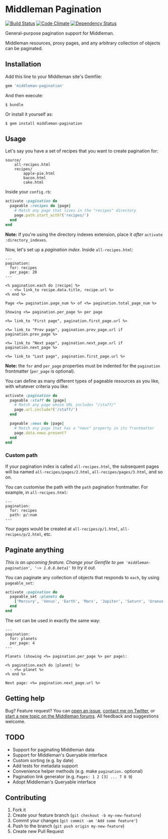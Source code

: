 # Middleman Pagination

[![Build Status](https://travis-ci.org/Aupajo/middleman-pagination.png?branch=master)](https://travis-ci.org/Aupajo/middleman-pagination)
[![Code Climate](https://codeclimate.com/github/Aupajo/middleman-pagination.png)](https://codeclimate.com/github/Aupajo/middleman-pagination)
[![Dependency Status](https://gemnasium.com/Aupajo/middleman-pagination.png)](https://gemnasium.com/Aupajo/middleman-pagination)

General-purpose pagination support for Middleman.

Middleman resources, proxy pages, and any arbitrary collection of objects can be paginated.

## Installation

Add this line to your Middleman site's Gemfile:

```ruby
gem 'middleman-pagination'
```

And then execute:

    $ bundle

Or install it yourself as:

    $ gem install middleman-pagination

## Usage

Let's say you have a set of recipes that you want to create pagination for:

    source/
        all-recipes.html
        recipes/
            apple-pie.html
            bacon.html
            cake.html

Inside your `config.rb`:

```ruby
activate :pagination do
  pageable :recipes do |page|
    # Match any page that lives in the "recipes" directory
    page.path.start_with?('recipes/')
  end
end
```

**Note:** If you're using the directory indexes extension, place it *after* `activate :directory_indexes`.

Now, let's set up a *pagination index*. Inside `all-recipes.html`:

```erb
---
pagination:
  for: recipes
  per_page: 20
---

<% pagination.each do |recipe| %>
  - <%= link_to recipe.data.title, recipe.url %>
<% end %>

Page <%= pagination.page_num %> of <%= pagination.total_page_num %>

Showing <%= pagination.per_page %> per page

<%= link_to "First page", pagination.first_page.url %>

<%= link_to "Prev page", pagination.prev_page.url if pagination.prev_page %>

<%= link_to "Next page", pagination.next_page.url if pagination.next_page %>

<%= link_to "Last page", pagination.first_page.url %>
```

**Note:** the `for` and `per_page` properties must be indented for the `pagination` frontmatter (`per_page` is optional).

You can define as many different types of pageable resources as you like, with whatever criteria you like:

```ruby
activate :pagination do
  pageable :staff do |page|
    # Match any page whose URL includes "/staff/"
    page.url.include?('/staff/')
  end

  pageable :news do |page|
    # Match any page that has a "news" property in its frontmatter
    page.data.news.present?
  end
end
```

### Custom path

If your pagination index is called `all-recipes.html`, the subsequent pages will ba named `all-recipes/pages/2.html`, `all-recipes/pages/3.html`, and so on.

You can customise the path with the `path` pagination frontmatter. For example, in `all-recipes.html`:

```
---
pagination:
  for: recipes
  path: p/:num
---
```

Your pages would be created at `all-recipes/p/1.html`, `all-recipes/p/2.html`, etc.

## Paginate anything

*This is an upcoming feature. Change your Gemfile to `gem 'middleman-pagination', '~> 1.0.8.beta1'` to try it out.*

You can paginate any collection of objects that responds to `each`, by using `pageable_set`:

```ruby
activate :pagination do
  pageable_set :planets do
    ['Mercury', 'Venus', 'Earth', 'Mars', 'Jupiter', 'Saturn', 'Uranus', 'Neptune']
  end
end
```

The set can be used in exactly the same way:

```erb
---
pagination:
  for: planets
  per_page: 4
---

Planets (showing <%= pagination.per_page %> per page):

<% pagination.each do |planet| %>
  - <%= planet %>
<% end %>

Next page: <%= pagination.next_page.url %>
```

## Getting help

Bug? Feature request? You can [open an issue](https://github.com/Aupajo/middleman-pagination/issues), [contact me on Twitter](http://twitter.com/aupajo), or [start a new topic on the Middleman forums](http://forum.middlemanapp.com). All feedback and suggestions welcome.

## TODO

* Support for paginating Middleman data
* Support for Middleman's Queryable interface
* Custom sorting (e.g. by date)
* Add tests for metadata support
* Convenience helper methods (e.g. make `pagination.` optional)
* Pagination link generator (e.g. `Pages: 1 2 [3] ... 7 8 9`)
* Adopt Middleman's Queryable interface

## Contributing

1. Fork it
2. Create your feature branch (`git checkout -b my-new-feature`)
3. Commit your changes (`git commit -am 'Add some feature'`)
4. Push to the branch (`git push origin my-new-feature`)
5. Create new Pull Request
